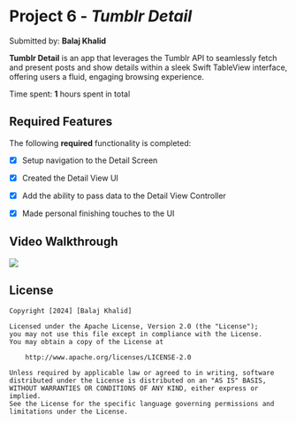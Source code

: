 # Project 6 - *Tumblr Detail*

Submitted by: **Balaj Khalid**

**Tumblr Detail** is an app that leverages the Tumblr API to seamlessly fetch and present posts and show details within a sleek Swift TableView interface, offering users a fluid, engaging browsing experience. 

Time spent: **1** hours spent in total

## Required Features

The following **required** functionality is completed:

- [x] Setup navigation to the Detail Screen
- [x] Created the Detail View UI
- [x] Add the ability to pass data to the Detail View Controller
- [x] Made personal finishing touches to the UI


## Video Walkthrough

<div>
    <a href="https://www.loom.com/share/3ab32209b3074ca8919ea4cb61a7e609">
    </a>
    <a href="https://www.loom.com/share/3ab32209b3074ca8919ea4cb61a7e609">
      <img style="max-width:300px;" src="https://cdn.loom.com/sessions/thumbnails/3ab32209b3074ca8919ea4cb61a7e609-with-play.gif">
    </a>
  </div>


## License

    Copyright [2024] [Balaj Khalid]

    Licensed under the Apache License, Version 2.0 (the "License");
    you may not use this file except in compliance with the License.
    You may obtain a copy of the License at

        http://www.apache.org/licenses/LICENSE-2.0

    Unless required by applicable law or agreed to in writing, software
    distributed under the License is distributed on an "AS IS" BASIS,
    WITHOUT WARRANTIES OR CONDITIONS OF ANY KIND, either express or implied.
    See the License for the specific language governing permissions and
    limitations under the License.
